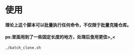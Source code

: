 # 使用
#### 理论上这个脚本可以批量执行任何命令，不仅限于批量克隆仓库。
#### ps:里面用到了一些固定长度的地方，处理后食用更佳>_<
```
./batch_clone.sh 
```
